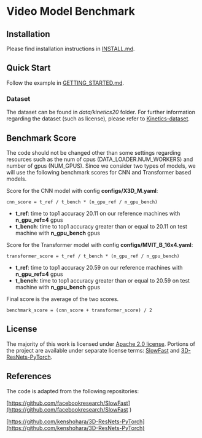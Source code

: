 # Video Model Benchmark



## Installation

Please find installation instructions in [INSTALL.md](INSTALL.md).

## Quick Start

Follow the example in [GETTING_STARTED.md](GETTING_STARTED.md).

### Dataset
The dataset can be found in *data/kinetics20* folder. 
For further information regarding the dataset (such as license), please refer to [Kinetics-dataset](https://github.com/cvdfoundation/kinetics-dataset).

## Benchmark Score
The code should not be changed other than some settings regarding resources such as the num of cpus (DATA_LOADER.NUM_WORKERS) and number of gpus (NUM_GPUS).
Since we consider two types of models, we will use the following benchmark scores for CNN and Transformer based models.

Score for the CNN model with config **configs/X3D_M.yaml**:

    cnn_score = t_ref / t_bench * (n_gpu_ref / n_gpu_bench)

- **t_ref**: time to top1 accuracy 20.11 on our reference machines with **n_gpu_ref=4** gpus 
- **t_bench**: time to top1 accuracy greater than or equal to 20.11 on test machine with **n_gpu_bench** gpus

Score for the Transformer model with config **configs/MVIT_B_16x4.yaml**:

    transformer_score = t_ref / t_bench * (n_gpu_ref / n_gpu_bench)

- **t_ref**: time to top1 accuracy 20.59 on our reference machines with **n_gpu_ref=4** gpus 
- **t_bench**: time to top1 accuracy greater than or equal to 20.59 on test machine with **n_gpu_bench** gpus

Final score is the average of the two scores.

    benchmark_score = (cnn_score + transformer_score) / 2

## License
The majority of this work is licensed under [Apache 2.0 license](LICENSE). Portions of the project are available under separate license terms: [SlowFast](https://github.com/facebookresearch/SlowFast) and [3D-ResNets-PyTorch](https://github.com/kenshohara/3D-ResNets-PyTorch).


## References
The code is adapted from the following repositories:

[https://github.com/facebookresearch/SlowFast](https://github.com/facebookresearch/SlowFast )

[https://github.com/kenshohara/3D-ResNets-PyTorch](https://github.com/kenshohara/3D-ResNets-PyTorch)
